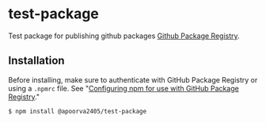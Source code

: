 # test-package

Test package for publishing github packages [Github Package Registry](https://github.com/features/package-registry).


## Installation

Before installing, make sure to authenticate with GitHub Package Registry or using a `.npmrc` file. See "[Configuring npm for use with GitHub Package Registry](https://help.github.com/en/articles/configuring-npm-for-use-with-github-package-registry#authenticating-to-github-package-registry)."

`$ npm install @apoorva2405/test-package`

